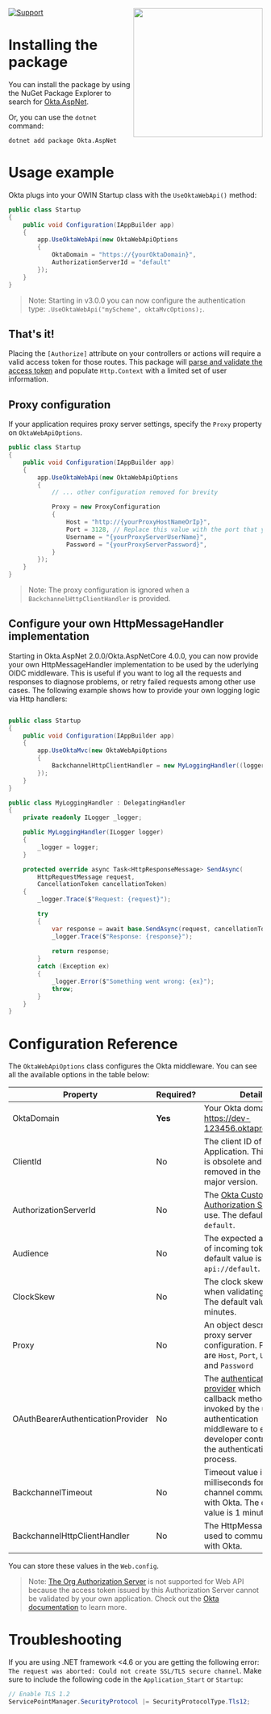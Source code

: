 [<img src="https://devforum.okta.com/uploads/oktadev/original/1X/bf54a16b5fda189e4ad2706fb57cbb7a1e5b8deb.png" align="right" width="256px"/>](https://devforum.okta.com/)

[![Support](https://img.shields.io/badge/support-Developer%20Forum-blue.svg)](https://devforum.okta.com/)

# Installing the package

You can install the package by using the NuGet Package Explorer to search for [Okta.AspNet](https://nuget.org/packages/Okta.AspNet).

Or, you can use the `dotnet` command:

```
dotnet add package Okta.AspNet
```
# Usage example

Okta plugs into your OWIN Startup class with the `UseOktaWebApi()` method:

```csharp
public class Startup
{
    public void Configuration(IAppBuilder app)
    {
        app.UseOktaWebApi(new OktaWebApiOptions
        {
            OktaDomain = "https://{yourOktaDomain}",
            AuthorizationServerId = "default"
        });
    }
}
```
> Note: Starting in v3.0.0 you can now configure the authentication type: `.UseOktaWebApi("myScheme", oktaMvcOptions);`.

## That's it!

Placing the `[Authorize]` attribute on your controllers or actions will require a valid access token for those routes. This package will [parse and validate the access token](https://developer.okta.com/blog/2017/06/21/what-the-heck-is-oauth#oauth-flows) and populate `Http.Context` with a limited set of user information.

## Proxy configuration

If your application requires proxy server settings, specify the `Proxy` property on `OktaWebApiOptions`.

```csharp
public class Startup
{
    public void Configuration(IAppBuilder app)
    {
        app.UseOktaWebApi(new OktaWebApiOptions
        {
            // ... other configuration removed for brevity

            Proxy = new ProxyConfiguration
            {
                Host = "http://{yourProxyHostNameOrIp}",
                Port = 3128, // Replace this value with the port that your proxy server listens on
                Username = "{yourProxyServerUserName}",
                Password = "{yourProxyServerPassword}",
            }
        });
    }
}
```
> Note: The proxy configuration is ignored when a `BackchannelHttpClientHandler` is provided.

## Configure your own HttpMessageHandler implementation

Starting in Okta.AspNet 2.0.0/Okta.AspNetCore 4.0.0, you can now provide your own HttpMessageHandler implementation to be used by the uderlying OIDC middleware. This is useful if you want to log all the requests and responses to diagnose problems, or retry failed requests among other use cases. The following example shows how to provide your own logging logic via Http handlers:

```csharp

public class Startup
{
    public void Configuration(IAppBuilder app)
    {
        app.UseOktaMvc(new OktaWebApiOptions
        {
            BackchannelHttpClientHandler = new MyLoggingHandler((logger),
        });
    }
}

public class MyLoggingHandler : DelegatingHandler
{
    private readonly ILogger _logger;

    public MyLoggingHandler(ILogger logger)
    {
        _logger = logger;
    }

    protected override async Task<HttpResponseMessage> SendAsync(
        HttpRequestMessage request,
        CancellationToken cancellationToken)
    {
        _logger.Trace($"Request: {request}");

        try
        {
            var response = await base.SendAsync(request, cancellationToken);
            _logger.Trace($"Response: {response}");
           
            return response;
        }
        catch (Exception ex)
        {
            _logger.Error($"Something went wrong: {ex}");
            throw;
        }
    }
}

```

# Configuration Reference

The `OktaWebApiOptions` class configures the Okta middleware. You can see all the available options in the table below:

| Property                  | Required?    | Details                         |
|---------------------------|--------------|---------------------------------|
| OktaDomain                    | **Yes**      | Your Okta domain, i.e https://dev-123456.oktapreview.com  | 
| ClientId                  | No      | The client ID of your Okta Application. This property is obsolete and will be removed in the next major version. |
| AuthorizationServerId     | No           | The [Okta Custom Authorization Server](https://developer.okta.com/docs/concepts/auth-servers/#custom-authorization-server) to use. The default value is `default`. |
| Audience                  | No           | The expected audience of incoming tokens. The default value is `api://default`. |
| ClockSkew                 | No           | The clock skew allowed when validating tokens. The default value is 2 minutes. |
| Proxy                     | No           | An object describing proxy server configuration.  Properties are `Host`, `Port`, `Username` and `Password` |
 OAuthBearerAuthenticationProvider | No | The [authentication provider](https://docs.microsoft.com/en-us/previous-versions/aspnet/dn253813(v=vs.113)) which specifies callback methods invoked by the underlying authentication middleware to enable developer control over the authentication process. | 
| BackchannelTimeout                     | No           | Timeout value in milliseconds for back channel communications with Okta. The default value is 1 minute. |
| BackchannelHttpClientHandler                   | No           | The HttpMessageHandler used to communicate with Okta. |

You can store these values in the `Web.config`.

> Note: [The Org Authorization Server](https://developer.okta.com/docs/concepts/auth-servers/#org-authorization-server) is not supported for Web API because the access token issued by this Authorization Server cannot be validated by your own application. Check out the [Okta documentation](https://developer.okta.com/docs/concepts/auth-servers/#org-authorization-server) to learn more.

# Troubleshooting

If you are using .NET framework <4.6 or you are getting the following error: `The request was aborted: Could not create SSL/TLS secure channel`. Make sure to include the following code in the `Application_Start` or `Startup`:

```csharp
// Enable TLS 1.2
ServicePointManager.SecurityProtocol |= SecurityProtocolType.Tls12;
```
